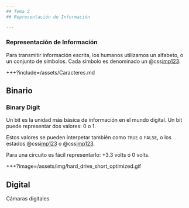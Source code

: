 ```yaml
---
## Tema 2
## Representación de Información

---
```

### Representación de Información
Para transmitir información escrita, los humanos utilizamos un alfabeto, o un conjunto de símbolos. Cada símbolo es denominado un @css[imp123](caracter).


+++?include=/assets/Caracteres.md

## Binario
### Binary Digit

Un bit es la unidad más básica de información en el mundo digital. Un bit puede representar dos valores: 0 o 1.

Estos valores se pueden interpetar también como `TRUE` o `FALSE`, o los estados @css[imp123](encendido) o @css[imp123](apagado).

Para una circuito es fácil representarlo: +3.3 volts ó 0 volts.

+++?image=/assets/img/hard_drive_short_optimized.gif

## Digital
Cámaras digitales
